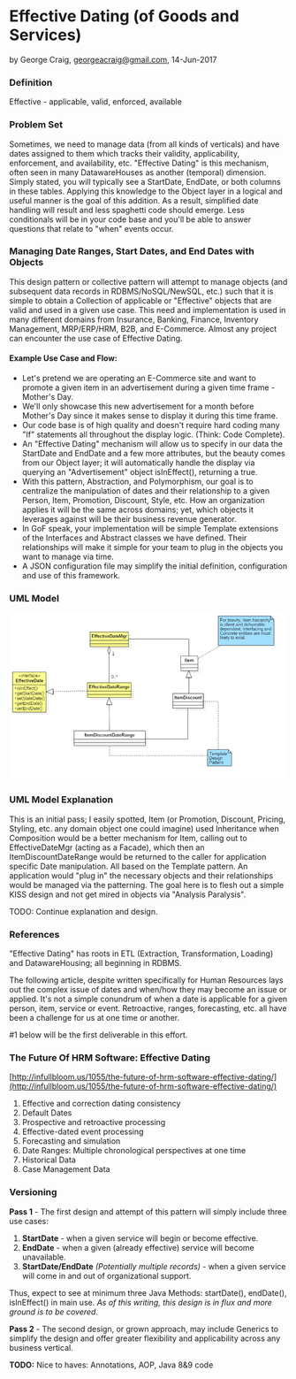 # Effective Dating (of Goods and Services)

by George Craig, [georgeacraig@gmail.com](georgeacraig@gmail.com), 14-Jun-2017

### Definition

Effective - applicable, valid, enforced, available

### Problem Set

Sometimes, we need to manage data (from all kinds of verticals) and have dates assigned to them which tracks their validity, applicability, enforcement, and availability, etc. "Effective Dating" is this mechanism, often seen in many DatawareHouses as another (temporal) dimension. Simply stated, you will typically see a StartDate, EndDate, or both columns in these tables. Applying this knowledge to the Object layer in a logical and useful manner is the goal of this addition. As a result, simplified date handling will result and less spaghetti code should emerge. Less conditionals will be in your code base and you'll be able to answer questions that relate to "when" events occur.

### Managing Date Ranges, Start Dates, and End Dates with Objects

This design pattern or collective pattern will attempt to manage objects (and subsequent data records in RDBMS/NoSQL/NewSQL, etc.) such that it is simple to obtain a Collection of applicable or "Effective" objects that are valid and used in a given use case. This need and implementation is used in many different domains from Insurance, Banking, Finance, Inventory Management, MRP/ERP/HRM, B2B, and E-Commerce. Almost any project can encounter the use case of Effective Dating.

#### Example Use Case and Flow:

* Let's pretend we are operating an E-Commerce site and want to promote a given item in an advertisement during a given time frame - Mother's Day.
* We'll only showcase this new advertisement for a month before Mother's Day since it makes sense to display it during this time frame.
* Our code base is of high quality and doesn't require hard coding many "If" statements all throughout the display logic. (Think: Code Complete).
* An "Effective Dating" mechanism will allow us to specify in our data the StartDate and EndDate and a few more attributes, but the beauty comes from our Object layer; it will automatically handle the display via querying an "Advertisement" object isInEffect(), returning a true.
* With this pattern, Abstraction, and Polymorphism, our goal is to centralize the manipulation of dates and their relationship to a given Person, Item, Promotion, Discount, Style, etc. How an organization applies it will be the same across domains; yet, which objects it leverages against will be their business revenue generator.
* In GoF speak, your implementation will be simple Template extensions of the Interfaces and Abstract classes we have defined. Their relationships will make it simple for your team to plug in the objects you want to manage via time.
* A JSON configuration file may simplify the initial definition, configuration and use of this framework.

### UML Model

![](etc/effective-dating.jpg?raw=true "Effective Dating UML")

### UML Model Explanation

This is an initial pass; I easily spotted, Item (or Promotion, Discount, Pricing, Styling, etc. any domain object one could imagine) used Inheritance when Composition would be a better mechanism for Item, calling out to EffectiveDateMgr (acting as a Facade), which then an ItemDiscountDateRange would be returned to the caller for application specific Date manipulation. All based on the Template pattern. An application would "plug in" the necessary objects and their relationships would be managed via the patterning. The goal here is to flesh out a simple KISS design and not get mired in objects via "Analysis Paralysis". 

TODO: Continue explanation and design.

### References

"Effective Dating" has roots in ETL (Extraction, Transformation, Loading) and DatawareHousing; all beginning in RDBMS. 

The following article, despite written specifically for Human Resources lays out the complex issue of dates and when/how they may become an issue or applied. It's not a simple conundrum of when a date is applicable for a given person, item, service or event. Retroactive, ranges, forecasting, etc. all have been a challenge for us at one time or another. 

#1 below will be the first deliverable in this effort.

### The Future Of HRM Software: Effective Dating
[http://infullbloom.us/1055/the-future-of-hrm-software-effective-dating/](http://infullbloom.us/1055/the-future-of-hrm-software-effective-dating/)

1. Effective and correction dating consistency
2. Default Dates
3. Prospective and retroactive processing
4. Effective-dated event processing
5. Forecasting and simulation
6. Date Ranges: Multiple chronological perspectives at one time
7. Historical Data
8. Case Management Data

### Versioning

**Pass 1** - The first design and attempt of this pattern will simply include three use cases:

1. **StartDate** - when a given service will begin or become effective.
2. **EndDate** - when a given (already effective) service will become unavailable.
3. **StartDate/EndDate** *(Potentially multiple records)* - when a given service will come in and out of organizational support.

Thus, expect to see at minimum three Java Methods: startDate(), endDate(), isInEffect() in main use. *As of this writing, this design is in flux and more ground is to be covered.*

**Pass 2** - The second design, or grown approach, may include Generics to simplify the design and offer greater flexibility and applicability across any business vertical.

**TODO:** Nice to haves: Annotations, AOP, Java 8&9 code
